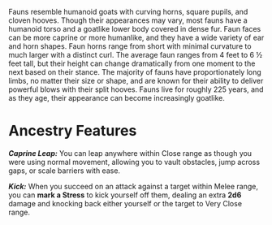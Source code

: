 Fauns resemble humanoid goats with curving horns, square pupils, and cloven hooves. Though their appearances may vary, most fauns have a humanoid torso and a goatlike lower body covered in dense fur. Faun faces can be more caprine or more humanlike, and they have a wide variety of ear and horn shapes. Faun horns range from short with minimal curvature to much larger with a distinct curl. The average faun ranges from 4 feet to 6 ½ feet tall, but their height can change dramatically from one moment to the next based on their stance. The majority of fauns have proportionately long limbs, no matter their size or shape, and are known for their ability to deliver powerful blows with their split hooves. Fauns live for roughly 225 years, and as they age, their appearance can become increasingly goatlike.

# Ancestry Features

***Caprine Leap:*** You can leap anywhere within Close range as though you were using normal movement, allowing you to vault obstacles, jump across gaps, or scale barriers with ease.

***Kick:*** When you succeed on an attack against a target within Melee range, you can **mark a Stress** to kick yourself off them, dealing an extra **2d6** damage and knocking back either yourself or the target to Very Close range.
